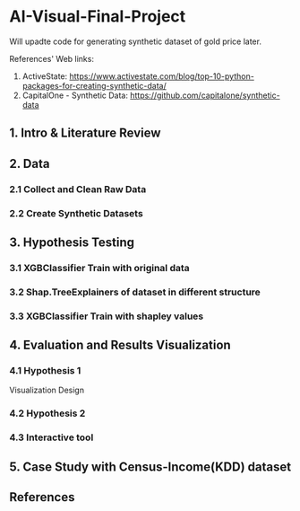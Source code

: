 # AI-Visual-Final-Project

Will upadte code for generating synthetic dataset of gold price later. 

References' Web links:
1. ActiveState: https://www.activestate.com/blog/top-10-python-packages-for-creating-synthetic-data/
2. CapitalOne - Synthetic Data: https://github.com/capitalone/synthetic-data


## 1. Intro & Literature Review



## 2. Data
### 2.1 Collect and Clean Raw Data

### 2.2 Create Synthetic Datasets



## 3. Hypothesis Testing
### 3.1 XGBClassifier Train with original data

### 3.2 Shap.TreeExplainers of dataset in different structure

### 3.3 XGBClassifier Train with shapley values


## 4. Evaluation and Results Visualization

### 4.1 Hypothesis 1
Visualization Design

### 4.2 Hypothesis 2

### 4.3 Interactive tool


## 5. Case Study with Census-Income(KDD) dataset


## References 






